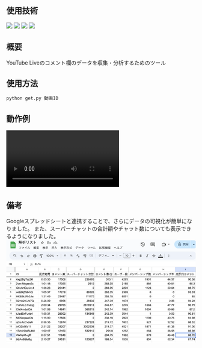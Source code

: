 ## 使用技術
<img src="https://img.shields.io/badge/-Python-3776AB.svg?logo=python&style=plastic">
<img src="https://img.shields.io/badge/-Html5-E34F26.svg?logo=html5&style=plastic">
<img src="https://img.shields.io/badge/-Css3-1572B6.svg?logo=css3&style=plastic">
<img src="https://img.shields.io/badge/-Javascript-F7DF1E.svg?logo=javascript&style=plastic">

## 概要
YouTube Liveのコメント欄のデータを収集・分析するためのツール

## 使用方法
```bash
python get.py 動画ID
```

## 動作例
<video src="./demo.mp4" controls="true"></video>


## 備考
Googleスプレッドシートと連携することで、さらにデータの可視化が簡単になりました。
また、スーパーチャットの合計額やチャット数についても表示できるようになりました。
![alt text](image.png)